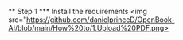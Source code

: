 ** Step 1
*** Install the requirements
<img src="https://github.com/danielprinceD/OpenBook-AI/blob/main/How%20to/1.Upload%20PDF.png>
